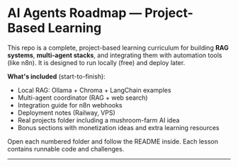 # AI Agents Roadmap — Project-Based Learning

This repo is a complete, project-based learning curriculum for building **RAG systems**, **multi-agent stacks**, and integrating them with automation tools (like n8n). It is designed to run locally (free) and deploy later.

**What's included** (start-to-finish):
- Local RAG: Ollama + Chroma + LangChain examples
- Multi-agent coordinator (RAG + web search)
- Integration guide for n8n webhooks
- Deployment notes (Railway, VPS)
- Real projects folder including a mushroom-farm AI idea
- Bonus sections with monetization ideas and extra learning resources

Open each numbered folder and follow the README inside. Each lesson contains runnable code and challenges.

---
